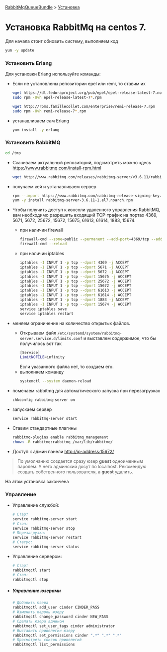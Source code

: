 [RabbitMqQueueBundle](https://saqot.github.io/RabbitMqQueueBundle/) >
[Установка](index.md)

# Установка RabbitMq на centos 7.

Для начала стоит обновить систему, выполняем код
```sh
yum -y update
```
### Установить Erlang
Для установки Erlang используйте команды:
* Если не установлены репозитории epel или remi, то ставим их
	```sh
	wget https://dl.fedoraproject.org/pub/epel/epel-release-latest-7.noarch.rpm
	sudo rpm -Uvh epel-release-latest-7*.rpm
    ```
    ```sh
	wget http://rpms.famillecollet.com/enterprise/remi-release-7.rpm
	sudo rpm -Uvh remi-release-7*.rpm
	```
* устанавливаем сам Erlang
	```sh
	yum install -y erlang
	```
	
### Установить RabbitMQ
```sh
cd /tmp
```
* Скачиваем актуальный репозиторий, подсмотреть можно здесь <https://www.rabbitmq.com/install-rpm.html> 
	```sh
	wget http://www.rabbitmq.com/releases/rabbitmq-server/v3.6.11/rabbitmq-server-3.6.11-1.el7.noarch.rpm
	```
* получаем кей и устанавливаем сервер
	```sh
	rpm --import https://www.rabbitmq.com/rabbitmq-release-signing-key.asc
	yum -y install rabbitmq-server-3.6.11-1.el7.noarch.rpm
	```

* Чтобы получить доступ к консоли удаленного управления RabbitMQ, вам необходимо разрешить входящий TCP-трафик на портах 4369, 5671, 5672, 25672, 15672, 15675, 61613, 61614, 1883, 15674.

	* при наличии firewall
		```sh
		firewall-cmd --zone=public --permanent --add-port=4369/tcp --add-port=5671-5672/tcp --add-port=25672/tcp --add-port=15672-15675/tcp  --add-port=61613-61614/tcp --add-port=1883/tcp --add-port=15674/tcp
		firewall-cmd --reload
		```
	* при наличии iptables
		```sh
		iptables -I INPUT 1 -p tcp --dport 4369 -j ACCEPT
		iptables -I INPUT 1 -p tcp --dport 5671 -j ACCEPT
		iptables -I INPUT 1 -p tcp --dport 5672 -j ACCEPT
		iptables -I INPUT 1 -p tcp --dport 15675 -j ACCEPT
		iptables -I INPUT 1 -p tcp --dport 25672 -j ACCEPT
		iptables -I INPUT 1 -p tcp --dport 15672 -j ACCEPT
		iptables -I INPUT 1 -p tcp --dport 61613 -j ACCEPT
		iptables -I INPUT 1 -p tcp --dport 61614 -j ACCEPT
		iptables -I INPUT 1 -p tcp --dport 1883 -j ACCEPT
		iptables -I INPUT 1 -p tcp --dport 15674 -j ACCEPT
		service iptables save
		service iptables restart
		```
* меняем ограничение на количество открытых файлов. 
	* Открываем файл `/etc/systemd/system/rabbitmq-server.service.d/limits.conf` и выставлем содержимое, что бы получилось вот так
		```bash
		[Service]
		LimitNOFILE=infinity
		```
		Если указанного файла нет, то создаем его.
	* выполняем команду
		```sh
		systemctl --system daemon-reload
		```
* помечаем rabbitmq для автоматического запуска при перезагрузках
	```sh
	chkconfig rabbitmq-server on
	```
* запускаем сервер
	```sh
	service rabbitmq-server start
	```
* Ставим стандартные плагины
	```sh
	rabbitmq-plugins enable rabbitmq_management
	chown -R rabbitmq:rabbitmq /var/lib/rabbitmq/
	```
	
* Доступ к админ панели <http://ip-address:15672/>
> По умолчанию создается сразу юзер **guest** одноименным паролем. У него админский досут по localhost. 
> Рекомендую создать собственного пользователя, а **guest** удалить.

На этом установка закончена	

### Управление
* Управление службой:
	```sh
	# Старт
	service rabbitmq-server start
	# Стоп:
	service rabbitmq-server stop
	# Перезагрузка:
	service rabbitmq-server restart
	# Статус:
	service rabbitmq-server status
	```
* Управление сервером:
	```sh
	# Старт
	rabbitmqctl start
	# Стоп:
	rabbitmqctl stop
	```
	
* ##### Управление юзерами
	```sh
	# Добавить юзера
	rabbitmqctl add_user cinder CINDER_PASS
	# Изменить пароль юзеру
	rabbitmqctl change_password cinder NEW_PASS
	# Сделать юзера админом
	rabbitmqctl set_user_tags cinder administrator
	# Выставить привелегии юзеру
	rabbitmqctl set_permissions cinder ".*" ".*" ".*"
	# Просмотреть список привелегий
	rabbitmqctl list_permissions
	```